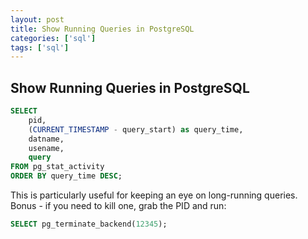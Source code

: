 ```yaml
---
layout: post
title: Show Running Queries in PostgreSQL
categories: ['sql']
tags: ['sql']
---
```


## Show Running Queries in PostgreSQL

```sql
SELECT
    pid,
    (CURRENT_TIMESTAMP - query_start) as query_time,
    datname,
    usename,
    query
FROM pg_stat_activity
ORDER BY query_time DESC;
```

This is particularly useful for keeping an eye on long-running queries. Bonus - if you need to kill one, grab the PID and run:

```sql
SELECT pg_terminate_backend(12345);
```
